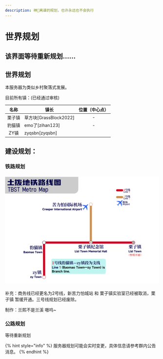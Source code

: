 ```yaml
---
description: 神🐎离谱的规划，也许永远也不会执行
---
```


# 世界规划

## 该界面等待重新规划……

## 世界规划

本服务器为类似乡村聚落式发展。

目前所有镇：(已经通过审核)

<table><thead><tr><th align="center">名称</th><th>镇长</th><th data-hidden align="center">位置（中心点）</th></tr></thead><tbody><tr><td align="center">栗子镇</td><td>草方块[GrassBlock2022]</td><td align="center">-</td></tr><tr><td align="center">豹猫镇</td><td>emo了[zihan123]</td><td align="center">-</td></tr><tr><td align="center">ZY镇</td><td>zyqsbn[zyqsbn]</td><td align="center"></td></tr></tbody></table>

## **建设规划：**

### **铁路规划**

### ![](../../.gitbook/assets/TBSTCraft铁路规划图2.png)

补充：商务线已经更名为2号线，新苦力怕城站 和 栗子镇实验室已经被取消，栗子镇 暂缓开通。三号线规划已经废除。

制作：兰熙不是兰溪 ⁧\~嗷呜⁧⁧

### 公路规划

等待重新规划



{% hint style="info" %}
服务器规划可能会实时变更，具体信息请参考群内公告消息。
{% endhint %}
